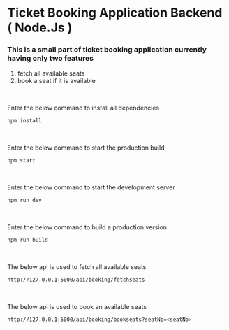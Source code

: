# Ticket Booking Application Backend ( Node.Js )

### This is a small part of ticket booking application currently having only two features
1. fetch all available seats
2. book a seat if it is available

<br/>

Enter the below command to install all dependencies
```sh
npm install 
```

<br/>

Enter the below command to start the production build
```sh
npm start 
```

<br/>

Enter the below command to start the development server
```sh
npm run dev 
```

<br/>

Enter the below command to build a production version
```sh
npm run build 
```

<br/>

The below api is used to fetch all available seats
```sh
http://127.0.0.1:5000/api/booking/fetchseats
```

<br/>

The below api is used to book an available seats
```sh
http://127.0.0.1:5000/api/booking/bookseats?seatNo=<seatNo>
```
